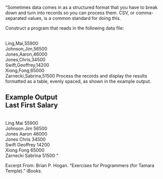 “Sometimes data comes in as a structured format that you have to break down and turn into records so you can process them. CSV, or comma-separated values, is a common standard for doing this.

Construct a program that reads in the following data file:

​ 	
Ling,Mai,55900
​ 	
Johnson,Jim,56500
​ 	
Jones,Aaron,46000
​ 	
Jones,Chris,34500
​ 	
Swift,Geoffrey,14200
​ 	
Xiong,Fong,65000
​ 	
Zarnecki,Sabrina,51500
Process the records and display the results formatted as a table, evenly spaced, as shown in the example output.

Example Output
​ 	
Last     First     Salary
​ 	
-------------------------
​ 	
Ling     Mai       55900
​ 	
Johnson  Jim       56500
​ 	
Jones    Aaron     46000
​ 	
Jones    Chris     34500
​ 	
Swift    Geoffrey  14200
​ 	
Xiong    Fong      65000
​ 	
Zarnecki Sabrina   51500
”

Excerpt From: Brian P. Hogan. “Exercises for Programmers (for Tamara Temple).” iBooks. 